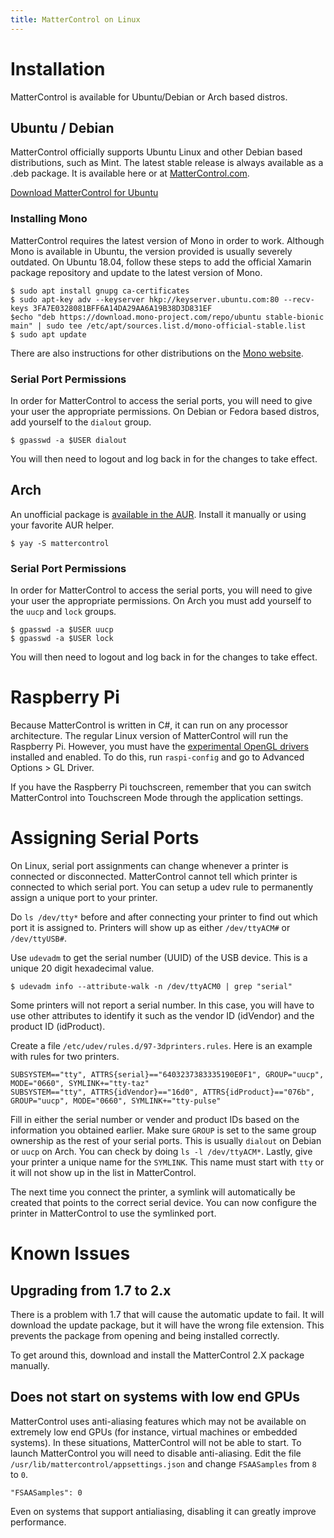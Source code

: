 ```yaml
---
title: MatterControl on Linux
---
```


Installation
============

MatterControl is available for Ubuntu/Debian or Arch based distros.

Ubuntu / Debian
---------------

MatterControl officially supports Ubuntu Linux and other Debian based distributions, such as Mint. The latest stable release is always available as a .deb package. It is available here or at [MatterControl.com](mattercontrol.com).

[Download MatterControl for Ubuntu](https://mattercontrol.appspot.com/downloads/mattercontrol-linux/release)

### Installing Mono

MatterControl requires the latest version of Mono in order to work. Although Mono is available in Ubuntu, the version provided is usually severely outdated. On Ubuntu 18.04, follow these steps to add the official Xamarin package repository and update to the latest version of Mono.

```
$ sudo apt install gnupg ca-certificates
$ sudo apt-key adv --keyserver hkp://keyserver.ubuntu.com:80 --recv-keys 3FA7E0328081BFF6A14DA29AA6A19B38D3D831EF
$echo "deb https://download.mono-project.com/repo/ubuntu stable-bionic main" | sudo tee /etc/apt/sources.list.d/mono-official-stable.list
$ sudo apt update

```

There are also instructions for other distributions on the [Mono website](https://www.mono-project.com/download/stable/).

### Serial Port Permissions

In order for MatterControl to access the serial ports, you will need to give your user the appropriate permissions. On Debian or Fedora based distros, add yourself to the `dialout` group.

```
$ gpasswd -a $USER dialout
```

You will then need to logout and log back in for the changes to take effect.

Arch
----

An unofficial package is [available in the AUR](https://aur.archlinux.org/packages/mattercontrol/). Install it manually or using your favorite AUR helper.

```
$ yay -S mattercontrol
```

### Serial Port Permissions

In order for MatterControl to access the serial ports, you will need to give your user the appropriate permissions. On Arch you must add yourself to the `uucp` and `lock` groups.

```
$ gpasswd -a $USER uucp
$ gpasswd -a $USER lock
```

You will then need to logout and log back in for the changes to take effect.

Raspberry Pi
============

Because MatterControl is written in C#, it can run on any processor architecture. The regular Linux version of MatterControl will run the Raspberry Pi. However, you must have the [experimental OpenGL drivers](https://www.raspberrypi.org/blog/another-new-raspbian-release/) installed and enabled. To do this, run `raspi-config` and go to Advanced Options > GL Driver.

If you have the Raspberry Pi touchscreen, remember that you can switch MatterControl into Touchscreen Mode through the application settings.

Assigning Serial Ports
======================

On Linux, serial port assignments can change whenever a printer is connected or disconnected. MatterControl cannot tell which printer is connected to which serial port. You can setup a udev rule to permanently assign a unique port to your printer.

Do `ls /dev/tty*` before and after connecting your printer to find out which port it is assigned to. Printers will show up as either `/dev/ttyACM#` or `/dev/ttyUSB#`.

Use `udevadm` to get the serial number (UUID) of the USB device. This is a unique 20 digit hexadecimal value.

```
$ udevadm info --attribute-walk -n /dev/ttyACM0 | grep "serial"
```

Some printers will not report a serial number. In this case, you will have to use other attributes to identify it such as the vendor ID (idVendor) and the product ID (idProduct).

Create a file `/etc/udev/rules.d/97-3dprinters.rules`. Here is an example with rules for two printers.

```
SUBSYSTEM=="tty", ATTRS{serial}=="6403237383335190E0F1", GROUP="uucp", MODE="0660", SYMLINK+="tty-taz"
SUBSYSTEM=="tty", ATTRS{idVendor}=="16d0", ATTRS{idProduct}=="076b", GROUP="uucp", MODE="0660", SYMLINK+="tty-pulse"
```

Fill in either the serial number or vender and product IDs based on the information you obtained earlier. Make sure `GROUP` is set to the same group ownership as the rest of your serial ports. This is usually `dialout` on Debian or `uucp` on Arch. You can check by doing `ls -l /dev/ttyACM*`. Lastly, give your printer a unique name for the `SYMLINK`. This name must start with `tty` or it will not show up in the list in MatterControl.

The next time you connect the printer, a symlink will automatically be created that points to the correct serial device. You can now configure the printer in MatterControl to use the symlinked port.

Known Issues
============

Upgrading from 1.7 to 2.x
-------------------------

There is a problem with 1.7 that will cause the automatic update to fail. It will download the update package, but it will have the wrong file extension. This prevents the package from opening and being installed correctly.

To get around this, download and install the MatterControl 2.X package manually.


Does not start on systems with low end GPUs
-------------------------------------------

MatterControl uses anti-aliasing features which may not be available on extremely low end GPUs (for instance, virtual machines or embedded systems). In these situations, MatterControl will not be able to start. To launch MatterControl you will need to disable anti-aliasing. Edit the file `/usr/lib/mattercontrol/appsettings.json` and change `FSAASamples` from `8` to `0`.

```
"FSAASamples": 0
```
Even on systems that support antialiasing, disabling it can greatly improve performance.